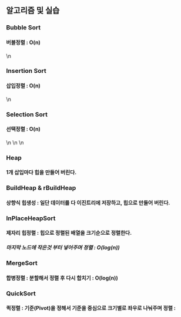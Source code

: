 ## 알고리즘 및 실습

### Bubble Sort
#### 버블정렬 : O(n)
\n
### Insertion Sort
#### 삽입정렬 : O(n)
\n
### Selection Sort
#### 선택정렬 : O(n)
\n
\n
\n
### Heap
#### 1개 삽입마다 힙을 만들어 버린다.

### BuildHeap & rBuildHeap
#### 상향식 힙생성 : 일단 데이터를 다 이진트리에 저장하고, 힙으로 만들어 버린다.

### InPlaceHeapSort
#### 제자리 힙정렬 : 힙으로 정렬된 배열을 크기순으로 정렬한다.
##### 마지막 노드에 작은것 부터 넣어주며 정렬 : O(log(n))



### MergeSort
#### 합병정렬 : 분할해서 정렬 후 다시 합치기 : O(log(n))

### QuickSort
#### 퀵정렬 : 기준(Pivot)을 정해서 기준을 중심으로 크기별로 좌우로 나눠주며 정렬 : 

